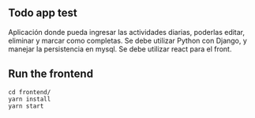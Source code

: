 ## Todo app test

Aplicación donde pueda ingresar las actividades diarias,  poderlas editar, eliminar y marcar como completas.
Se debe utilizar Python con Django, y manejar la persistencia en mysql.
Se debe utilizar react para el front.

## Run the frontend

```
cd frontend/
yarn install
yarn start
```
